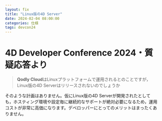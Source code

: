 ```yaml
---
layout: fix
title: "Linux版の4D Server"
date: 2024-02-04 08:00:00
categories: 仕様
tags: devcon24
---
```


# 4D Developer Conference 2024・質疑応答より

> **Qodly Cloud**はLinuxプラットフォームで運用されるとのことですが，Linux版の4D Serverはリリースされないのでしょうか

そのような計画はありません。仮にLinux版の4D Serverが開発されたとしても，ホスティング環境や設定毎に継続的なサポートが絶対必要になるため，運用コストが非常に高価になります。デベロッパーにとってのメリットはまったくありません。